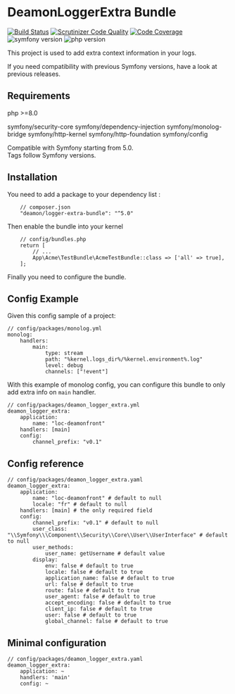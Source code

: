 DeamonLoggerExtra Bundle
==============================

[![Build Status](https://travis-ci.org/FrDeamon/logger-extra-bundle.svg?branch=master&style=flat)](https://travis-ci.org/FrDeamon/logger-extra-bundle)
[![Scrutinizer Code Quality](https://scrutinizer-ci.com/g/FrDeamon/logger-extra-bundle/badges/quality-score.png?b=master)](https://scrutinizer-ci.com/g/FrDeamon/logger-extra-bundle/?branch=master)
[![Code Coverage](https://scrutinizer-ci.com/g/FrDeamon/logger-extra-bundle/badges/coverage.png?b=master)](https://scrutinizer-ci.com/g/FrDeamon/logger-extra-bundle/?branch=master)
![symfony version](https://img.shields.io/badge/symfony->=6.0-blue.svg)
![php version](https://img.shields.io/badge/php->=8.0-blue.svg)

This project is used to add extra context information in your logs.  

If you need compatibility with previous Symfony versions, have a look at previous releases.  

Requirements
----------------
php >=8.0

symfony/security-core
symfony/dependency-injection
symfony/monolog-bridge
symfony/http-kernel
symfony/http-foundation
symfony/config

Compatible with Symfony starting from 5.0.  
Tags follow Symfony versions.

Installation
----------------

You need to add a package to your dependency list :
```
    // composer.json
    "deamon/logger-extra-bundle": "^5.0"
```

Then enable the bundle into your kernel
```
    // config/bundles.php
    return [
        // ...
        App\Acme\TestBundle\AcmeTestBundle::class => ['all' => true],
    ];
```

Finally you need to configure the bundle.


## Config Example

Given this config sample of a project:

```
// config/packages/monolog.yml
monolog:
    handlers:
        main:
            type: stream
            path: "%kernel.logs_dir%/%kernel.environment%.log"
            level: debug
            channels: ["!event"]
```            

With this example of monolog config, you can configure this bundle to only add extra info on `main` handler.

```
// config/packages/deamon_logger_extra.yml
deamon_logger_extra:
    application:  
        name: "loc-deamonfront"
    handlers: [main]
    config:
        channel_prefix: "v0.1"
```

## Config reference

```
// config/packages/deamon_logger_extra.yaml
deamon_logger_extra:
    application:
        name: "loc-deamonfront" # default to null
        locale: "fr" # default to null
    handlers: [main] # the only required field
    config:
        channel_prefix: "v0.1" # default to null
        user_class: "\\Symfony\\\Component\\Security\\Core\\User\\UserInterface" # default to null
        user_methods:
            user_name: getUsername # default value
        display:
            env: false # default to true
            locale: false # default to true
            application_name: false # default to true
            url: false # default to true
            route: false # default to true
            user_agent: false # default to true
            accept_encoding: false # default to true
            client_ip: false # default to true
            user: false # default to true
            global_channel: false # default to true
```
## Minimal configuration

```
// config/packages/deamon_logger_extra.yaml
deamon_logger_extra:
    application: ~
    handlers: 'main'
    config: ~
```
